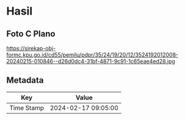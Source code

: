 # Hasil

## Foto C Plano

https://sirekap-obj-formc.kpu.go.id/cd55/pemilu/pdpr/35/24/19/20/12/3524192012008-20240215-010846--d26d0dc4-31bf-4871-9c91-1c65eae4ed28.jpg


## Metadata

| Key        | Value               |
| ---------- | ------------------- |
| Time Stamp | 2024-02-17 09:05:00 |



